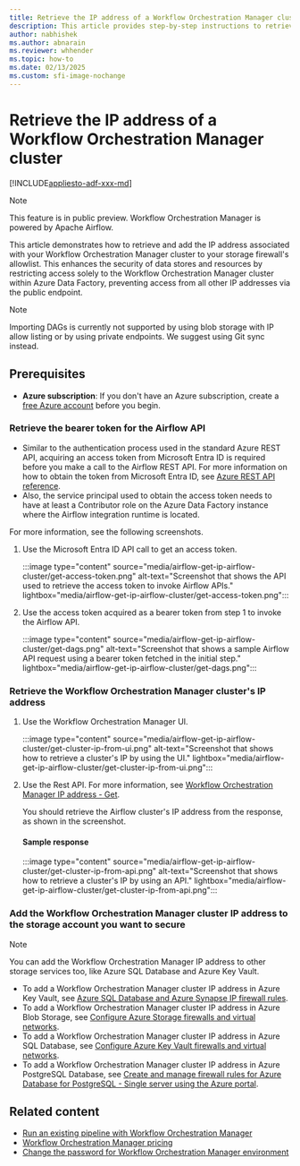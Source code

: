 ```yaml
---
title: Retrieve the IP address of a Workflow Orchestration Manager cluster
description: This article provides step-by-step instructions to retrieve the IP address of a Workflow Orchestration Manager's cluster.
author: nabhishek
ms.author: abnarain
ms.reviewer: whhender
ms.topic: how-to
ms.date: 02/13/2025
ms.custom: sfi-image-nochange
---
```


# Retrieve the IP address of a Workflow Orchestration Manager cluster

[!INCLUDE[appliesto-adf-xxx-md](includes/appliesto-adf-xxx-md.md)]

> [!NOTE]
> This feature is in public preview. Workflow Orchestration Manager is powered by Apache Airflow.

This article demonstrates how to retrieve and add the IP address associated with your Workflow Orchestration Manager cluster to your storage firewall's allowlist. This enhances the security of data stores and resources by restricting access solely to the Workflow Orchestration Manager cluster within Azure Data Factory, preventing access from all other IP addresses via the public endpoint.

> [!NOTE]
> Importing DAGs is currently not supported by using blob storage with IP allow listing or by using private endpoints. We suggest using Git sync instead.

## Prerequisites

- **Azure subscription**: If you don't have an Azure subscription, create a [free Azure account](https://azure.microsoft.com/free/) before you begin.

### Retrieve the bearer token for the Airflow API

- Similar to the authentication process used in the standard Azure REST API, acquiring an access token from Microsoft Entra ID is required before you make a call to the Airflow REST API. For more information on how to obtain the token from Microsoft Entra ID, see [Azure REST API reference](/rest/api/azure).
- Also, the service principal used to obtain the access token needs to have at least a Contributor role on the Azure Data Factory instance where the Airflow integration runtime is located.

For more information, see the following screenshots.

1. Use the Microsoft Entra ID API call to get an access token.

    :::image type="content" source="media/airflow-get-ip-airflow-cluster/get-access-token.png" alt-text="Screenshot that shows the API used to retrieve the access token to invoke Airflow APIs." lightbox="media/airflow-get-ip-airflow-cluster/get-access-token.png":::

1. Use the access token acquired as a bearer token from step 1 to invoke the Airflow API.

    :::image type="content" source="media/airflow-get-ip-airflow-cluster/get-dags.png" alt-text="Screenshot that shows a sample Airflow API request using a bearer token fetched in the initial step." lightbox="media/airflow-get-ip-airflow-cluster/get-dags.png":::

### Retrieve the Workflow Orchestration Manager cluster's IP address

1. Use the Workflow Orchestration Manager UI.

    :::image type="content" source="media/airflow-get-ip-airflow-cluster/get-cluster-ip-from-ui.png" alt-text="Screenshot that shows how to retrieve a cluster's IP by using the UI." lightbox="media/airflow-get-ip-airflow-cluster/get-cluster-ip-from-ui.png":::

1. Use the Rest API.
    For more information, see [Workflow Orchestration Manager IP address - Get](/rest/api/datafactory/integration-runtimes/get?tabs=HTTP#code-try-0).

    You should retrieve the Airflow cluster's IP address from the response, as shown in the screenshot.

    #### Sample response

    :::image type="content" source="media/airflow-get-ip-airflow-cluster/get-cluster-ip-from-api.png" alt-text="Screenshot that shows how to retrieve a cluster's IP by using an API." lightbox="media/airflow-get-ip-airflow-cluster/get-cluster-ip-from-api.png":::

### Add the Workflow Orchestration Manager cluster IP address to the storage account you want to secure

> [!NOTE]
> You can add the Workflow Orchestration Manager IP address to other storage services too, like Azure SQL Database and Azure Key Vault.

- To add a Workflow Orchestration Manager cluster IP address in Azure Key Vault, see [Azure SQL Database and Azure Synapse IP firewall rules](/azure/key-vault/general/network-security).
- To add a Workflow Orchestration Manager cluster IP address in Azure Blob Storage, see [Configure Azure Storage firewalls and virtual networks](/azure/storage/common/storage-network-security?tabs=azure-portal#grant-access-from-an-internet-ip-range).
- To add a Workflow Orchestration Manager cluster IP address in Azure SQL Database, see [Configure Azure Key Vault firewalls and virtual networks](/azure/azure-sql/database/firewall-configure).
- To add a Workflow Orchestration Manager cluster IP address in Azure PostgreSQL Database, see [Create and manage firewall rules for Azure Database for PostgreSQL - Single server using the Azure portal](/azure/postgresql/single-server/how-to-manage-firewall-using-portal).

## Related content

- [Run an existing pipeline with Workflow Orchestration Manager](tutorial-run-existing-pipeline-with-airflow.md)
- [Workflow Orchestration Manager pricing](airflow-pricing.md)
- [Change the password for Workflow Orchestration Manager environment](password-change-airflow.md)
